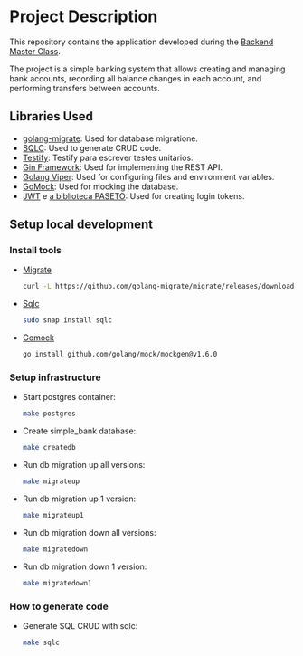 # Project Description

This repository contains the application developed during the [Backend Master Class](https://bit.ly/backendmaster).

The project is a simple banking system that allows creating and managing bank accounts, recording all balance changes in each account, and performing transfers between accounts.

## Libraries Used

- [golang-migrate](https://github.com/golang-migrate/migrate): Used for database migratione.
- [SQLC](https://github.com/sqlc-dev/sqlc): Used to generate CRUD code.
- [Testify](https://github.com/stretchr/testify): Testify para escrever testes unitários.
- [Gin Framework](https://github.com/gin-gonic/gin): Used for implementing the REST API.
- [Golang Viper](https://github.com/spf13/viper): Used for configuring files and environment variables.
- [GoMock](https://github.com/uber-go/mock): Used for mocking the database.
- [JWT](https://github.com/golang-jwt/jwt) e [a biblioteca PASETO](https://github.com/o1egl/paseto): Used for creating login tokens.

## Setup local development

### Install tools

- [Migrate](https://github.com/golang-migrate/migrate/tree/master/cmd/migrate)

  ```bash
  curl -L https://github.com/golang-migrate/migrate/releases/download/$version/migrate.$os-$arch.tar.gz | tar xvz
  ```

- [Sqlc](https://github.com/kyleconroy/sqlc#installation)

  ```bash
  sudo snap install sqlc
  ```

- [Gomock](https://github.com/golang/mock)

  ```bash
  go install github.com/golang/mock/mockgen@v1.6.0
  ```

### Setup infrastructure

- Start postgres container:

  ```bash
  make postgres
  ```

- Create simple_bank database:

  ```bash
  make createdb
  ```

- Run db migration up all versions:

  ```bash
  make migrateup
  ```

- Run db migration up 1 version:

  ```bash
  make migrateup1
  ```

- Run db migration down all versions:

  ```bash
  make migratedown
  ```

- Run db migration down 1 version:

  ```bash
  make migratedown1
  ```

### How to generate code

- Generate SQL CRUD with sqlc:

  ```bash
  make sqlc
  ```
